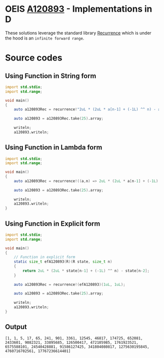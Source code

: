 # OEIS [A120893](https://oeis.org/A120893) - Implementations in D

These solutions leverage the standard library [Recurrence](https://dlang.org/library/std/range/recurrence.html) which is under the hood is an `infinite forward range`.

# Source codes

## Using Function in String form

```d
import std.stdio;
import std.range;

void main()
{
    auto a120893Rec = recurrence!"2uL * (2uL * a[n-1] + (-1L) ^^ n) - a[n-2]"(1uL, 1uL);
        
    auto a120893 = a120893Rec.take(25).array;
    
    writeln;
    a120893.writeln;
```

## Using Function in Lambda form

```d
import std.stdio;
import std.range;

void main()
{
    auto a120893Rec = recurrence!((a,n) => 2uL * (2uL * a[n-1] + (-1L) ^^ n) - a[n-2])(1uL, 1uL);
        
    auto a120893 = a120893Rec.take(25).array;
    
    writeln;
    a120893.writeln;
}

```

## Using Function in Explicit form

```d
import std.stdio;
import std.range;

void main()
{  
    // Function in explicit form
    static size_t efA120893(R)(R state, size_t n)
    {
        return 2uL * (2uL * state[n-1] + (-1L) ^^ n) - state[n-2];
    }
        
    auto a120893Rec = recurrence!(efA120893)(1uL, 1uL);
    
    auto a120893 = a120893Rec.take(25).array;
    
    writeln;
    a120893.writeln;
}
```

## Output

```text
[1, 1, 5, 17, 65, 241, 901, 3361, 12545, 46817, 174725, 652081, 2433601, 9082321, 33895685, 126500417, 472105985, 1761923521, 6575588101, 24540428881, 91586127425, 341804080817, 1275630195845, 4760716702561, 17767236614401]
```
